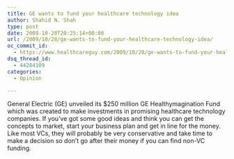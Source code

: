 ```yaml
---
title: GE wants to fund your healthcare technology idea
author: Shahid N. Shah
type: post
date: 2009-10-28T20:25:14+00:00
url: /2009/10/28/ge-wants-to-fund-your-healthcare-technology-idea/
oc_commit_id:
  - https://www.healthcareguy.com/2009/10/28/ge-wants-to-fund-your-healthcare-technology-idea/1478770516
dsq_thread_id:
  - 44284109
categories:
  - Opinion

---
```

General Electric (GE) unveiled its $250 million GE Healthymagination Fund which was created to make investments in promising healthcare technology companies. If you&#8217;ve got some good ideas and think you can get the concepts to market, start your business plan and get in line for the money. Like most VCs, they will probably be very conservative and take time to make a decision so don&#8217;t go after their money if you can find non-VC funding.